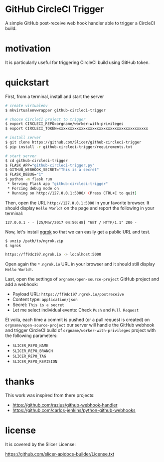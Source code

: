 # GitHub CircleCI Trigger

A simple GitHub post-receive web hook handler able to trigger a CircleCI build.

# motivation

It is particularly useful for triggering CircleCI build using GitHub token.

# quickstart

First, from a terminal, install and start the server

```bash
# create virtualenv
$ mkvirtualenvwrapper github-circleci-trigger

# choose CircleCI project to trigger
$ export CIRCLECI_REPO=orgname/worker-with-privileges
$ export CIRCLECI_TOKEN=xxxxxxxxxxxxxxxxxxxxxxxxxxxxxxxxxxxxxxxx

# install server
$ git clone https://github.com/Slicer/github-circleci-trigger
$ pip install -r github-circleci-trigger/requirements.txt

# start server
$ cd github-circleci-trigger
$ FLASK_APP="github-circleci-trigger.py"
$ GITHUB_WEBHOOK_SECRET="This is a secret"
$ FLASK_DEBUG="1"
$ python -m flask run
 * Serving Flask app "github-circleci-trigger"
 * Forcing debug mode on
 * Running on http://127.0.0.1:5000/ (Press CTRL+C to quit)
```

Then, open the URL ``http://127.0.0.1:5000`` in your favorite browser. It should display 
``Hello World!`` on the page and report the following in your terminal:

```
127.0.0.1 - - [25/Mar/2017 04:50:48] "GET / HTTP/1.1" 200 -
```

Now, let's install [ngrok](https://ngrok.com/download) so that we can easily get a public URL
and test.

```bash
$ unzip /path/to/ngrok.zip
$ ngrok

https://ff9dc197.ngrok.io -> localhost:5000
```

Open again the ``*.ngrok.io`` URL in your browser and it should still display ``Hello World!``.

Last, open the settings of ``orgname/open-source-project`` GitHub project and add a webhook:

 * Payload URL: ``https://ff9dc197.ngrok.io/postreceive``
 * Content type: ``application/json``
 * Secret: ``This is a secret``
 * Let me select individual events: Check ``Push`` and ``Pull Request``

Et voila, each time a commit is pushed (or a pull request is created) on ``orgname/open-source-project`` 
our server will handle the GitHub webhook and trigger CircleCI build of ``orgname/worker-with-privileges``
project with the following parameters:

* ``SLICER_REPO_NAME``
* ``SLICER_REPO_BRANCH``
* ``SLICER_REPO_TAG``
* ``SLICER_REPO_REVISION``

# thanks

This work was inspired from there projects:
* https://github.com/razius/github-webhook-handler
* https://github.com/carlos-jenkins/python-github-webhooks

# license

It is covered by the Slicer License:

https://github.com/slicer-apidocs-builder/License.txt
